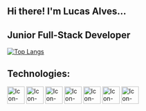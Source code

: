 ## Hi there! I'm Lucas Alves...

## Junior Full-Stack Developer

[![Top Langs](https://github-readme-stats.vercel.app/api/top-langs/?username=lucas-alvess&layout=compact)](https://github.com/lucas-alvess/github-readme-stats)

## Technologies:

  <div style="display: inline_block">
    <img align="center" alt="Icon-HTML" height="40" width="40" src="https://cdn.jsdelivr.net/gh/devicons/devicon@latest/icons/html5/html5-original.svg" />
    <img align="center" alt="Icon-CSS" height="40" width="40" src="https://cdn.jsdelivr.net/gh/devicons/devicon@latest/icons/css3/css3-original.svg" />
    <img align="center" alt="Icon-Js" height="40" width="40" src="https://cdn.jsdelivr.net/gh/devicons/devicon@latest/icons/javascript/javascript-original.svg" />
    <img align="center" alt="Icon-Python" height="40" width="40" src="https://cdn.jsdelivr.net/gh/devicons/devicon@latest/icons/python/python-original.svg" />
    <img align="center" alt="Icon-Nodejs" height="40" width="40" src="https://cdn.jsdelivr.net/gh/devicons/devicon@latest/icons/nodejs/nodejs-original.svg" />
    <img align="center" alt="Icon-React" height="40" width="40" src="https://cdn.jsdelivr.net/gh/devicons/devicon@latest/icons/react/react-original.svg" />    
    <img align="center" alt="Icon-MySql" height="40" width="40" src="https://cdn.jsdelivr.net/gh/devicons/devicon@latest/icons/mysql/mysql-original-wordmark.svg" />
  </div>

